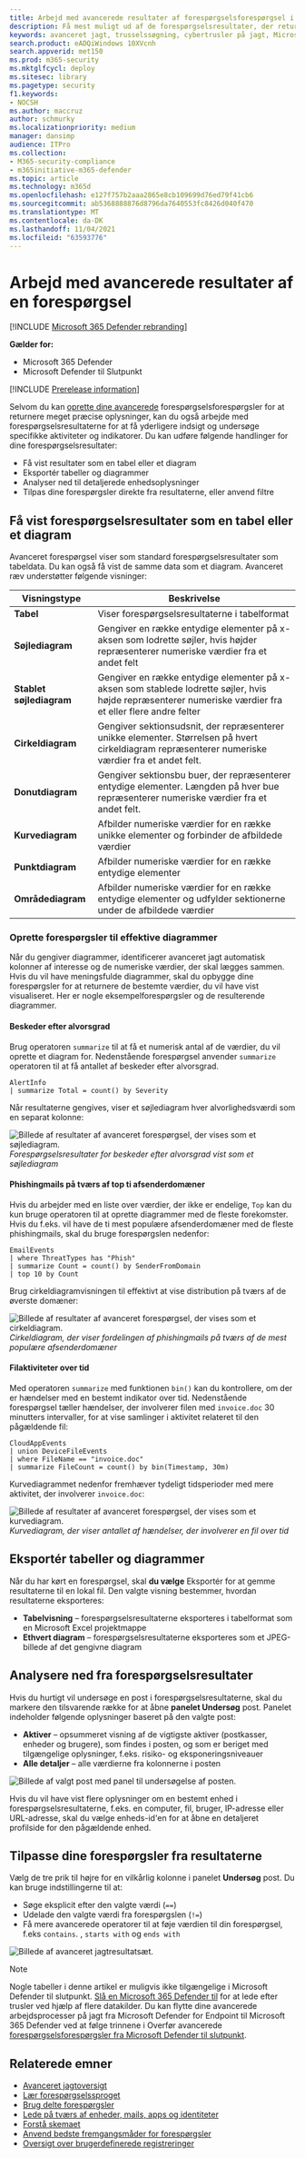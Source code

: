 ```yaml
---
title: Arbejd med avancerede resultater af forespørgselsforespørgsel i Microsoft 365 Defender
description: Få mest muligt ud af de forespørgselsresultater, der returneres ved avanceret jagt i Microsoft 365 Defender
keywords: avanceret jagt, trusselssøgning, cybertrusler på jagt, Microsoft 365 Defender, microsoft 365, m365, søgning, forespørgsel, telemetri, brugerdefinerede registreringer, skema, kusto, visualisering, diagram, filtre, analyse ned
search.product: eADQiWindows 10XVcnh
search.appverid: met150
ms.prod: m365-security
ms.mktglfcycl: deploy
ms.sitesec: library
ms.pagetype: security
f1.keywords:
- NOCSH
ms.author: maccruz
author: schmurky
ms.localizationpriority: medium
manager: dansimp
audience: ITPro
ms.collection:
- M365-security-compliance
- m365initiative-m365-defender
ms.topic: article
ms.technology: m365d
ms.openlocfilehash: e127f757b2aaa2865e8cb109699d76ed79f41cb6
ms.sourcegitcommit: ab5368888876d8796da7640553fc8426d040f470
ms.translationtype: MT
ms.contentlocale: da-DK
ms.lasthandoff: 11/04/2021
ms.locfileid: "63593776"
---
```

# <a name="work-with-advanced-hunting-query-results"></a>Arbejd med avancerede resultater af en forespørgsel

[!INCLUDE [Microsoft 365 Defender rebranding](../includes/microsoft-defender.md)]


**Gælder for:**
- Microsoft 365 Defender
- Microsoft Defender til Slutpunkt

[!INCLUDE [Prerelease information](../includes/prerelease.md)]

Selvom du kan [oprette dine avancerede](advanced-hunting-overview.md) forespørgselsforespørgsler for at returnere meget præcise oplysninger, kan du også arbejde med forespørgselsresultaterne for at få yderligere indsigt og undersøge specifikke aktiviteter og indikatorer. Du kan udføre følgende handlinger for dine forespørgselsresultater:

- Få vist resultater som en tabel eller et diagram
- Eksportér tabeller og diagrammer
- Analyser ned til detaljerede enhedsoplysninger
- Tilpas dine forespørgsler direkte fra resultaterne, eller anvend filtre

## <a name="view-query-results-as-a-table-or-chart"></a>Få vist forespørgselsresultater som en tabel eller et diagram
Avanceret forespørgsel viser som standard forespørgselsresultater som tabeldata. Du kan også få vist de samme data som et diagram. Avanceret ræv understøtter følgende visninger:

| Visningstype | Beskrivelse |
| -- | -- |
| **Tabel** | Viser forespørgselsresultaterne i tabelformat |
| **Søjlediagram** | Gengiver en række entydige elementer på x-aksen som lodrette søjler, hvis højder repræsenterer numeriske værdier fra et andet felt |
| **Stablet søjlediagram** | Gengiver en række entydige elementer på x-aksen som stablede lodrette søjler, hvis højde repræsenterer numeriske værdier fra et eller flere andre felter |
| **Cirkeldiagram** | Gengiver sektionsudsnit, der repræsenterer unikke elementer. Størrelsen på hvert cirkeldiagram repræsenterer numeriske værdier fra et andet felt. |
| **Donutdiagram** | Gengiver sektionsbu buer, der repræsenterer entydige elementer. Længden på hver bue repræsenterer numeriske værdier fra et andet felt. |
| **Kurvediagram** | Afbilder numeriske værdier for en række unikke elementer og forbinder de afbildede værdier |
| **Punktdiagram** | Afbilder numeriske værdier for en række entydige elementer |
| **Områdediagram** | Afbilder numeriske værdier for en række entydige elementer og udfylder sektionerne under de afbildede værdier |

### <a name="construct-queries-for-effective-charts"></a>Oprette forespørgsler til effektive diagrammer
Når du gengiver diagrammer, identificerer avanceret jagt automatisk kolonner af interesse og de numeriske værdier, der skal lægges sammen. Hvis du vil have meningsfulde diagrammer, skal du opbygge dine forespørgsler for at returnere de bestemte værdier, du vil have vist visualiseret. Her er nogle eksempelforespørgsler og de resulterende diagrammer.

#### <a name="alerts-by-severity"></a>Beskeder efter alvorsgrad
Brug operatoren `summarize` til at få et numerisk antal af de værdier, du vil oprette et diagram for. Nedenstående forespørgsel anvender `summarize` operatoren til at få antallet af beskeder efter alvorsgrad.

```kusto
AlertInfo
| summarize Total = count() by Severity
```
Når resultaterne gengives, viser et søjlediagram hver alvorlighedsværdi som en separat kolonne:

![Billede af resultater af avanceret forespørgsel, der vises som et søjlediagram.](../../media/advanced-hunting-column-chart-new.png)
 *Forespørgselsresultater for beskeder efter alvorsgrad vist som et søjlediagram*


#### <a name="phishing-emails-across-top-ten-sender-domains"></a>Phishingmails på tværs af top ti afsenderdomæner
Hvis du arbejder med en liste over værdier, der ikke er endelige, `Top` kan du kun bruge operatoren til at oprette diagrammer med de fleste forekomster. Hvis du f.eks. vil have de ti mest populære afsenderdomæner med de fleste phishingmails, skal du bruge forespørgslen nedenfor:

```kusto
EmailEvents
| where ThreatTypes has "Phish" 
| summarize Count = count() by SenderFromDomain 
| top 10 by Count
```
Brug cirkeldiagramvisningen til effektivt at vise distribution på tværs af de øverste domæner:

![Billede af resultater af avanceret forespørgsel, der vises som et cirkeldiagram.](../../media/advanced-hunting-pie-chart-new.png)
 *Cirkeldiagram, der viser fordelingen af phishingmails på tværs af de mest populære afsenderdomæner*

#### <a name="file-activities-over-time"></a>Filaktiviteter over tid
Med operatoren `summarize` med funktionen `bin()` kan du kontrollere, om der er hændelser med en bestemt indikator over tid. Nedenstående forespørgsel tæller hændelser, der involverer filen med `invoice.doc` 30 minutters intervaller, for at vise samlinger i aktivitet relateret til den pågældende fil:

```kusto
CloudAppEvents
| union DeviceFileEvents
| where FileName == "invoice.doc"
| summarize FileCount = count() by bin(Timestamp, 30m)
```
Kurvediagrammet nedenfor fremhæver tydeligt tidsperioder med mere aktivitet, der involverer `invoice.doc`: 

![Billede af resultater af avanceret forespørgsel, der vises som et kurvediagram.](../../media/line-chart-a.png)
 *Kurvediagram, der viser antallet af hændelser, der involverer en fil over tid*


## <a name="export-tables-and-charts"></a>Eksportér tabeller og diagrammer
Når du har kørt en forespørgsel, skal **du vælge** Eksportér for at gemme resultaterne til en lokal fil. Den valgte visning bestemmer, hvordan resultaterne eksporteres:

- **Tabelvisning** – forespørgselsresultaterne eksporteres i tabelformat som en Microsoft Excel projektmappe
- **Ethvert diagram** – forespørgselsresultaterne eksporteres som et JPEG-billede af det gengivne diagram

## <a name="drill-down-from-query-results"></a>Analysere ned fra forespørgselsresultater
Hvis du hurtigt vil undersøge en post i forespørgselsresultaterne, skal du markere den tilsvarende række for at åbne **panelet Undersøg** post. Panelet indeholder følgende oplysninger baseret på den valgte post:

- **Aktiver** – opsummeret visning af de vigtigste aktiver (postkasser, enheder og brugere), som findes i posten, og som er beriget med tilgængelige oplysninger, f.eks. risiko- og eksponeringsniveauer
- **Alle detaljer** – alle værdierne fra kolonnerne i posten  

![Billede af valgt post med panel til undersøgelse af posten.](../../media/results-inspect-record.png)

Hvis du vil have vist flere oplysninger om en bestemt enhed i forespørgselsresultaterne, f.eks. en computer, fil, bruger, IP-adresse eller URL-adresse, skal du vælge enheds-id'en for at åbne en detaljeret profilside for den pågældende enhed.

## <a name="tweak-your-queries-from-the-results"></a>Tilpasse dine forespørgsler fra resultaterne
Vælg de tre prik til højre for en vilkårlig kolonne i panelet **Undersøg** post. Du kan bruge indstillingerne til at:

- Søge eksplicit efter den valgte værdi (`==`)
- Udelade den valgte værdi fra forespørgslen (`!=`)
- Få mere avancerede operatorer til at føje værdien til din forespørgsel, f.eks `contains`. , `starts with` og `ends with` 

![Billede af avanceret jagtresultatsæt.](../../media/work-with-query-tweak-query.png)



>[!NOTE]
>Nogle tabeller i denne artikel er muligvis ikke tilgængelige i Microsoft Defender til slutpunkt. [Slå en Microsoft 365 Defender til](m365d-enable.md) for at lede efter trusler ved hjælp af flere datakilder. Du kan flytte dine avancerede arbejdsprocesser på jagt fra Microsoft Defender for Endpoint til Microsoft 365 Defender ved at følge trinnene i Overfør avancerede [forespørgselsforespørgsler fra Microsoft Defender til slutpunkt](advanced-hunting-migrate-from-mde.md).

## <a name="related-topics"></a>Relaterede emner
- [Avanceret jagtoversigt](advanced-hunting-overview.md)
- [Lær forespørgselssproget](advanced-hunting-query-language.md)
- [Brug delte forespørgsler](advanced-hunting-shared-queries.md)
- [Lede på tværs af enheder, mails, apps og identiteter](advanced-hunting-query-emails-devices.md)
- [Forstå skemaet](advanced-hunting-schema-tables.md)
- [Anvend bedste fremgangsmåder for forespørgsler](advanced-hunting-best-practices.md)
- [Oversigt over brugerdefinerede registreringer](custom-detections-overview.md)
